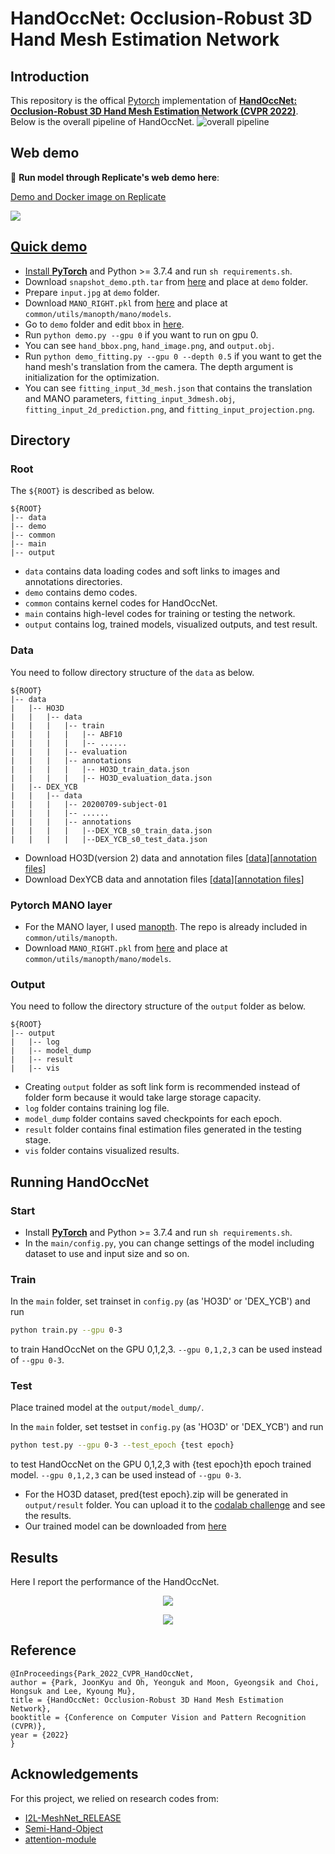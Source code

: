# HandOccNet: Occlusion-Robust 3D Hand Mesh Estimation Network

## Introduction
This repository is the offical [Pytorch](https://pytorch.org/) implementation of **[HandOccNet: Occlusion-Robust 3D Hand Mesh Estimation Network (CVPR 2022)](https://arxiv.org/abs/2203.14564)**. Below is the overall pipeline of HandOccNet.
![overall pipeline](./asset/model.png)

## Web demo 
:rocket: **Run model through Replicate's web demo here**:

[Demo and Docker image on Replicate](https://replicate.com/namepllet/3d-hand-estimation)

<a href="https://replicate.com/namepllet/3d-hand-estimation"><img src="https://replicate.com/namepllet/3d-hand-estimation/badge">

## Quick demo
* Install **[PyTorch](https://pytorch.org)** and Python >= 3.7.4 and run `sh requirements.sh`.
* Download `snapshot_demo.pth.tar` from [here](https://drive.google.com/drive/folders/1OlyV-qbzOmtQYdzV6dbQX4OtAU5ajBOa?usp=sharing) and place at `demo` folder.
* Prepare `input.jpg` at `demo` folder.
* Download `MANO_RIGHT.pkl` from [here](https://mano.is.tue.mpg.de/) and place at `common/utils/manopth/mano/models`.
* Go to `demo` folder and edit `bbox` in [here](https://github.com/namepllet/HandOccNet/blob/185492e0e5b08c47e37039c5d67e3f2b099a6f9e/demo/demo.py#L61).
* Run `python demo.py --gpu 0` if you want to run on gpu 0.
* You can see `hand_bbox.png`, `hand_image.png`, and `output.obj`.
* Run `python demo_fitting.py --gpu 0 --depth 0.5` if you want to get the hand mesh's translation from the camera. The depth argument is initialization for the optimization.
* You can see `fitting_input_3d_mesh.json` that contains the translation and MANO parameters, `fitting_input_3dmesh.obj`, `fitting_input_2d_prediction.png`, and `fitting_input_projection.png`.
  
## Directory
### Root  
The `${ROOT}` is described as below.  
```  
${ROOT}  
|-- data  
|-- demo
|-- common  
|-- main  
|-- output  
```  
* `data` contains data loading codes and soft links to images and annotations directories.  
* `demo` contains demo codes.
* `common` contains kernel codes for HandOccNet.  
* `main` contains high-level codes for training or testing the network.  
* `output` contains log, trained models, visualized outputs, and test result.  

### Data  
You need to follow directory structure of the `data` as below.  
```  
${ROOT}  
|-- data  
|   |-- HO3D
|   |   |-- data
|   |   |   |-- train
|   |   |   |   |-- ABF10
|   |   |   |   |-- ......
|   |   |   |-- evaluation
|   |   |   |-- annotations
|   |   |   |   |-- HO3D_train_data.json
|   |   |   |   |-- HO3D_evaluation_data.json
|   |-- DEX_YCB
|   |   |-- data
|   |   |   |-- 20200709-subject-01
|   |   |   |-- ......
|   |   |   |-- annotations
|   |   |   |   |--DEX_YCB_s0_train_data.json
|   |   |   |   |--DEX_YCB_s0_test_data.json
``` 
* Download HO3D(version 2) data and annotation files [[data](https://www.tugraz.at/institute/icg/research/team-lepetit/research-projects/hand-object-3d-pose-annotation/)][[annotation files](https://drive.google.com/drive/folders/1pmRpgv38PXvlLOODtoxpTYnIpYTkNV6b?usp=sharing)]
* Download DexYCB data and annotation files [[data](https://dex-ycb.github.io/)][[annotation files](https://drive.google.com/drive/folders/1pmRpgv38PXvlLOODtoxpTYnIpYTkNV6b?usp=sharing)] 

### Pytorch MANO layer
* For the MANO layer, I used [manopth](https://github.com/hassony2/manopth). The repo is already included in `common/utils/manopth`.
* Download `MANO_RIGHT.pkl` from [here](https://mano.is.tue.mpg.de/) and place at `common/utils/manopth/mano/models`.

### Output  
You need to follow the directory structure of the `output` folder as below.  
```  
${ROOT}  
|-- output  
|   |-- log  
|   |-- model_dump  
|   |-- result  
|   |-- vis  
```  
* Creating `output` folder as soft link form is recommended instead of folder form because it would take large storage capacity.  
* `log` folder contains training log file.  
* `model_dump` folder contains saved checkpoints for each epoch.  
* `result` folder contains final estimation files generated in the testing stage.  
* `vis` folder contains visualized results.  

## Running HandOccNet
### Start  
* Install **[PyTorch](https://pytorch.org)** and Python >= 3.7.4 and run `sh requirements.sh`.
* In the `main/config.py`, you can change settings of the model including dataset to use and input size and so on.  

### Train  
In the `main` folder, set trainset in `config.py` (as 'HO3D' or 'DEX_YCB') and run  
```bash  
python train.py --gpu 0-3
```  
to train HandOccNet on the GPU 0,1,2,3. `--gpu 0,1,2,3` can be used instead of `--gpu 0-3`.

### Test  
Place trained model at the `output/model_dump/`.
  
In the `main` folder, set testset in `config.py` (as 'HO3D' or 'DEX_YCB') and run  
```bash  
python test.py --gpu 0-3 --test_epoch {test epoch}  
```  
to test HandOccNet on the GPU 0,1,2,3 with {test epoch}th epoch trained model. `--gpu 0,1,2,3` can be used instead of `--gpu 0-3`.

* For the HO3D dataset, pred{test epoch}.zip will be generated in `output/result` folder. You can upload it to the [codalab challenge](https://competitions.codalab.org/competitions/22485) and see the results.
* Our trained model can be downloaded from [here](https://drive.google.com/drive/folders/1OlyV-qbzOmtQYdzV6dbQX4OtAU5ajBOa?usp=sharing)

## Results  
Here I report the performance of the HandOccNet.
<p align="center">
<img src="asset/comparison_sota_HO3D.png">
</p>

<p align="center">
<img src="asset/comparison_sota_DexYCB.png">
</p>

## Reference
```  
@InProceedings{Park_2022_CVPR_HandOccNet,  
author = {Park, JoonKyu and Oh, Yeonguk and Moon, Gyeongsik and Choi, Hongsuk and Lee, Kyoung Mu},  
title = {HandOccNet: Occlusion-Robust 3D Hand Mesh Estimation Network},  
booktitle = {Conference on Computer Vision and Pattern Recognition (CVPR)},  
year = {2022}  
}  
```
## Acknowledgements
For this project, we relied on research codes from:
* [I2L-MeshNet_RELEASE](https://github.com/mks0601/I2L-MeshNet_RELEASE)
* [Semi-Hand-Object](https://github.com/stevenlsw/Semi-Hand-Object)
* [attention-module](https://github.com/Jongchan/attention-module)
